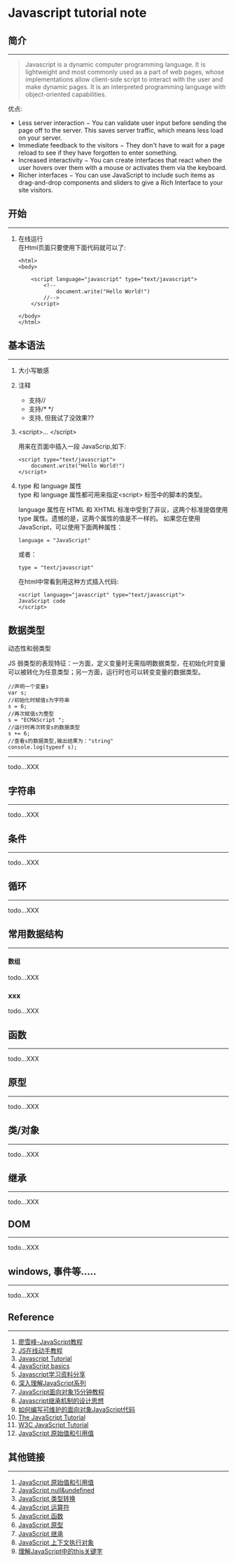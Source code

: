 # Javascript tutorial note

## 简介

---

>Javascript is a dynamic computer programming language. It is lightweight and most commonly used as a part of web pages, whose implementations allow client-side script to interact with the user and make dynamic pages. It is an interpreted programming language with object-oriented capabilities.

优点:

- Less server interaction − You can validate user input before sending the page off to the server. This saves server traffic, which means less load on your server.
- Immediate feedback to the visitors − They don't have to wait for a page reload to see if they have forgotten to enter something.
- Increased interactivity − You can create interfaces that react when the user hovers over them with a mouse or activates them via the keyboard.
- Richer interfaces − You can use JavaScript to include such items as drag-and-drop components and sliders to give a Rich Interface to your site visitors.



## 开始

---

1. 在线运行  
在Html页面只要使用下面代码就可以了:

    ```
    <html>
    <body>
    
        <script language="javascript" type="text/javascript">
            <!--
                document.write("Hello World!")
            //-->
        </script>
        
    </body>
    </html>
    ```

## 基本语法

---
1. 大小写敏感

1. 注释
    - 支持//
    - 支持/* */
    - 支持<!-- //-->, 但我试了没效果??

1. \<script>... \</script>

    用来在页面中插入一段 JavaScrip,如下:

    ```
    <script type="text/javascript">
        document.write("Hello World!")
    </script>
    ```
1. type 和 language 属性  
    type 和 language 属性都可用来指定\<script> 标签中的脚本的类型。

    language 属性在 HTML 和 XHTML 标准中受到了非议，这两个标准提倡使用 type 属性。遗憾的是，这两个属性的值是不一样的。
    如果您在使用 JavaScript，可以使用下面两种属性：

    ```
    language = "JavaScript"
    ```
    或者：

    ```
    type = "text/javascript"
    ```

    在html中常看到用这种方式插入代码:

    ```
    <script language="javascript" type="text/javascript">
    JavaScript code
    </script>
    ```


## 数据类型

动态性和弱类型

JS 弱类型的表现特征：一方面，定义变量时无需指明数据类型，在初始化时变量可以被转化为任意类型；另一方面，运行时也可以转变变量的数据类型。

```
//声明一个变量s
var s;
//初始化时赋值s为字符串
s = 6;
//再次赋值s为整型
s = "ECMAScript ";
//运行时再次转变s的数据类型
s += 6;
//查看s的数据类型,输出结果为："string"
console.log(typeof s);
```

---

todo...XXX



## 字符串 

---

todo...XXX



## 条件

---

todo...XXX



## 循环

---

todo...XXX



## 常用数据结构

---

#### 数组

todo...XXX


### xxx

todo...XXX



## 函数

---

todo...XXX



## 原型

---

todo...XXX


## 类/对象

---

todo...XXX



## 继承

---

todo...XXX



## DOM

---

todo...XXX


## windows, 事件等.....

---

todo...XXX



## Reference

---

1. [廖雪峰-JavaScript教程](http://www.liaoxuefeng.com/wiki/001434446689867b27157e896e74d51a89c25cc8b43bdb3000)
1. [JS在线动手教程](https://www.codecademy.com/learn/learn-javascript)
1. [Javascript Tutorial](https://www.tutorialspoint.com/javascript/)
1. [JavaScript basics](https://developer.mozilla.org/en-US/docs/Learn/Getting_started_with_the_web/JavaScript_basics)
1. [Javascript学习资料分享](https://my.oschina.net/warmcafe/blog/52519)
1. [深入理解JavaScript系列](http://www.cnblogs.com/TomXu/archive/2011/12/15/2288411.html)
1. [JavaScript面向对象15分钟教程](http://www.oschina.net/question/100267_52409)
1. [Javascript继承机制的设计思想](http://www.ruanyifeng.com/blog/2011/06/designing_ideas_of_inheritance_mechanism_in_javascript.html)
1. [如何编写可维护的面向对象JavaScript代码](http://blog.jobbole.com/18191/)
1. [The JavaScript Tutorial](http://javascript.info/)
1. [W3C JavaScript Tutorial](http://www.w3schools.com/js/)
1. [JavaScript 原始值和引用值](http://www.jianshu.com/p/e775a3f9ab70)




## 其他链接

---

1. [JavaScript 原始值和引用值](http://www.jianshu.com/p/e775a3f9ab70)
1. [JavaScript null&undefined](http://www.jianshu.com/p/974c8832d111)
1. [JavaScript 类型转换](http://www.jianshu.com/p/1e7d0ab79b9e)
1. [JavaScript 运算符](http://www.jianshu.com/p/c1b4e3a83674)
1. [JavaScript 函数](http://www.jianshu.com/p/053f5e5c1003)
1. [JavaScript 原型](http://www.jianshu.com/p/5984b51b3d99)
1. [JavaScript 继承](http://www.jianshu.com/p/f8a86847d753)
1. [JavaScript 上下文执行对象](http://www.jianshu.com/p/370d13985f9a)
1. [理解JavaScript中的this关键字](http://www.jianshu.com/p/b60bc3e56c96)




